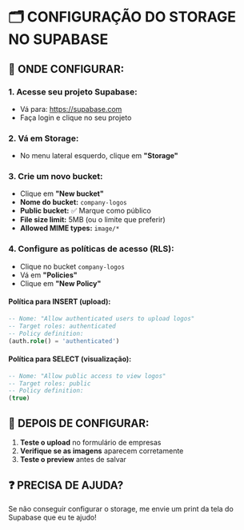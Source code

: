 # 🗂️ CONFIGURAÇÃO DO STORAGE NO SUPABASE

## 📍 **ONDE CONFIGURAR:**

### **1. Acesse seu projeto Supabase:**
- Vá para: https://supabase.com
- Faça login e clique no seu projeto

### **2. Vá em Storage:**
- No menu lateral esquerdo, clique em **"Storage"**

### **3. Crie um novo bucket:**
- Clique em **"New bucket"**
- **Nome do bucket:** `company-logos`
- **Public bucket:** ✅ Marque como público
- **File size limit:** 5MB (ou o limite que preferir)
- **Allowed MIME types:** `image/*`

### **4. Configure as políticas de acesso (RLS):**
- Clique no bucket `company-logos`
- Vá em **"Policies"**
- Clique em **"New Policy"**

#### **Política para INSERT (upload):**
```sql
-- Nome: "Allow authenticated users to upload logos"
-- Target roles: authenticated
-- Policy definition:
(auth.role() = 'authenticated')
```

#### **Política para SELECT (visualização):**
```sql
-- Nome: "Allow public access to view logos"
-- Target roles: public
-- Policy definition:
(true)
```

## 🚀 **DEPOIS DE CONFIGURAR:**

1. **Teste o upload** no formulário de empresas
2. **Verifique se as imagens** aparecem corretamente
3. **Teste o preview** antes de salvar

## ❓ **PRECISA DE AJUDA?**

Se não conseguir configurar o storage, me envie um print da tela do Supabase que eu te ajudo! 
